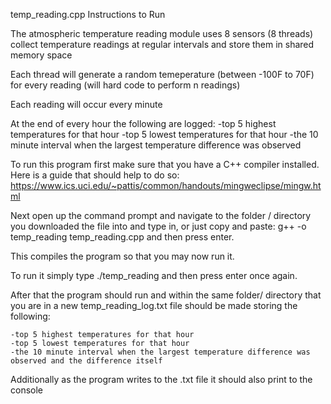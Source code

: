 temp_reading.cpp Instructions to Run


The atmospheric temperature reading module uses 8 sensors (8 threads) collect temperature readings at regular intervals and store them in shared memory space

Each thread will generate a random temeperature (between -100F to 70F) for every reading (will hard code to perform n readings)

Each reading will occur every minute


At the end of every hour the following are logged:
    -top 5 highest temperatures for that hour
    -top 5 lowest temperatures for that hour
    -the 10 minute interval when the largest temperature difference was observed




To run this program first make sure that you have a C++ compiler installed.
Here is a guide that should help to do so: https://www.ics.uci.edu/~pattis/common/handouts/mingweclipse/mingw.html

Next open up the command prompt and navigate to the folder / directory you downloaded the file into 
and type in, or just copy and paste:
g++ -o temp_reading temp_reading.cpp
and then press enter.

This compiles the program so that you may now run it.

To run it simply type
./temp_reading
and then press enter once again.

After that the program should run and within the same folder/ directory that you are in a new temp_reading_log.txt file should be made storing the following:

    -top 5 highest temperatures for that hour
    -top 5 lowest temperatures for that hour
    -the 10 minute interval when the largest temperature difference was observed and the difference itself

Additionally as the program writes to the .txt file it should also print to the console